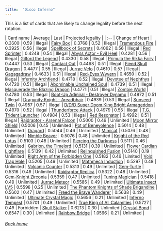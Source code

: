 ```yaml
---
title:  "Disco Inferno"
---
```


This is a list of cards that are likely to change legality before the next rotation.

| Card name | Average | Last | Projected legality |
| :-- |
[Change of Heart](https://db.ygoprodeck.com/card/?search=Change%20of%20Heart) | 0.3600 | 0.59 | Illegal |
[Fairy Box](https://db.ygoprodeck.com/card/?search=Fairy%20Box) | 0.3768 | 0.52 | Illegal |
[Tremendous Fire](https://db.ygoprodeck.com/card/?search=Tremendous%20Fire) | 0.3925 | 0.56 | Illegal |
[Spellbook of Secrets](https://db.ygoprodeck.com/card/?search=Spellbook%20of%20Secrets) | 0.4062 | 0.56 | Illegal |
[Red Sprinter](https://db.ygoprodeck.com/card/?search=Red%20Sprinter) | 0.4248 | 0.54 | Illegal |
[Abyss Actor - Evil Heel](https://db.ygoprodeck.com/card/?search=Abyss%20Actor%20-%20Evil%20Heel) | 0.4281 | 0.56 | Illegal |
[Gilford the Legend](https://db.ygoprodeck.com/card/?search=Gilford%20the%20Legend) | 0.4330 | 0.58 | Illegal |
[Primula the Rikka Fairy](https://db.ygoprodeck.com/card/?search=Primula%20the%20Rikka%20Fairy) | 0.4447 | 0.53 | Illegal |
[Contact Out](https://db.ygoprodeck.com/card/?search=Contact%20Out) | 0.4468 | 0.51 | Illegal |
[Fiend Skull Dragon](https://db.ygoprodeck.com/card/?search=Fiend%20Skull%20Dragon) | 0.4477 | 0.55 | Illegal |
[Jurrac Velo](https://db.ygoprodeck.com/card/?search=Jurrac%20Velo) | 0.4610 | 0.57 | Illegal |
[Gagagadraw](https://db.ygoprodeck.com/card/?search=Gagagadraw) | 0.4633 | 0.51 | Illegal |
[Red-Eyes Wyvern](https://db.ygoprodeck.com/card/?search=Red-Eyes%20Wyvern) | 0.4650 | 0.52 | Illegal |
[Infernity Archfiend](https://db.ygoprodeck.com/card/?search=Infernity%20Archfiend) | 0.4718 | 0.52 | Illegal |
[Devotee of Nephthys](https://db.ygoprodeck.com/card/?search=Devotee%20of%20Nephthys) | 0.4720 | 0.51 | Illegal |
[Abominable Unchained Soul](https://db.ygoprodeck.com/card/?search=Abominable%20Unchained%20Soul) | 0.4739 | 0.51 | Illegal |
[Masquerade the Blazing Dragon](https://db.ygoprodeck.com/card/?search=Masquerade%20the%20Blazing%20Dragon) | 0.4771 | 0.51 | Illegal |
[Zombie World](https://db.ygoprodeck.com/card/?search=Zombie%20World) | 0.4780 | 0.53 | Illegal |
[Boot-Up Admiral - Destroyer Dynamo](https://db.ygoprodeck.com/card/?search=Boot-Up%20Admiral%20-%20Destroyer%20Dynamo) | 0.4872 | 0.51 | Illegal |
[Dragunity Knight - Areadbhair](https://db.ygoprodeck.com/card/?search=Dragunity%20Knight%20-%20Areadbhair) | 0.4939 | 0.53 | Illegal |
[Sunseed Twin](https://db.ygoprodeck.com/card/?search=Sunseed%20Twin) | 0.4957 | 0.57 | Illegal |
[D/D/D Super Doom King Bright Armageddon](https://db.ygoprodeck.com/card/?search=D/D/D%20Super%20Doom%20King%20Bright%20Armageddon) | 0.4970 | 0.52 | Illegal |
[Thunderforce Attack](https://db.ygoprodeck.com/card/?search=Thunderforce%20Attack) | 0.4979 | 0.55 | Illegal |
[T.G. Trident Launcher](https://db.ygoprodeck.com/card/?search=T.G.%20Trident%20Launcher) | 0.4984 | 0.53 | Illegal |
[Red Resonator](https://db.ygoprodeck.com/card/?search=Red%20Resonator) | 0.4992 | 0.51 | Illegal |
[Raidraptor - Arsenal Falcon](https://db.ygoprodeck.com/card/?search=Raidraptor%20-%20Arsenal%20Falcon) | 0.5000 | 0.49 | Unlimited |
[Moon Mirror Shield](https://db.ygoprodeck.com/card/?search=Moon%20Mirror%20Shield) | 0.5006 | 0.45 | Unlimited |
[Pot of Benevolence](https://db.ygoprodeck.com/card/?search=Pot%20of%20Benevolence) | 0.5014 | 0.48 | Unlimited |
[Dragard](https://db.ygoprodeck.com/card/?search=Dragard) | 0.5044 | 0.46 | Unlimited |
[Mimicat](https://db.ygoprodeck.com/card/?search=Mimicat) | 0.5076 | 0.48 | Unlimited |
[Nimble Beaver](https://db.ygoprodeck.com/card/?search=Nimble%20Beaver) | 0.5076 | 0.48 | Unlimited |
[Knight of the Red Lotus](https://db.ygoprodeck.com/card/?search=Knight%20of%20the%20Red%20Lotus) | 0.5103 | 0.48 | Unlimited |
[Piercing the Darkness](https://db.ygoprodeck.com/card/?search=Piercing%20the%20Darkness) | 0.5111 | 0.46 | Unlimited |
[Gabrion, the Timelord](https://db.ygoprodeck.com/card/?search=Gabrion,%20the%20Timelord) | 0.5131 | 0.39 | Unlimited |
[Flower Cardian Lightflare](https://db.ygoprodeck.com/card/?search=Flower%20Cardian%20Lightflare) | 0.5139 | 0.42 | Unlimited |
[Relinquished Fusion](https://db.ygoprodeck.com/card/?search=Relinquished%20Fusion) | 0.5140 | 0.19 | Unlimited |
[Right Arm of the Forbidden One](https://db.ygoprodeck.com/card/?search=Right%20Arm%20of%20the%20Forbidden%20One) | 0.5182 | 0.46 | Limited |
[Void Trap Hole](https://db.ygoprodeck.com/card/?search=Void%20Trap%20Hole) | 0.5205 | 0.49 | Unlimited |
[Mathmech Induction](https://db.ygoprodeck.com/card/?search=Mathmech%20Induction) | 0.5297 | 0.48 | Unlimited |
[Volcanic Counter](https://db.ygoprodeck.com/card/?search=Volcanic%20Counter) | 0.5313 | 0.49 | Unlimited |
[Gem-Turtle](https://db.ygoprodeck.com/card/?search=Gem-Turtle) | 0.5316 | 0.49 | Unlimited |
[Raidraptor Replica](https://db.ygoprodeck.com/card/?search=Raidraptor%20Replica) | 0.5322 | 0.48 | Unlimited |
[Gem-Knight Zirconia](https://db.ygoprodeck.com/card/?search=Gem-Knight%20Zirconia) | 0.5359 | 0.47 | Unlimited |
[Tuning Magician](https://db.ygoprodeck.com/card/?search=Tuning%20Magician) | 0.5418 | 0.49 | Unlimited |
[Jurrac Meteor](https://db.ygoprodeck.com/card/?search=Jurrac%20Meteor) | 0.5585 | 0.49 | Unlimited |
[Ultimate Insect LV5](https://db.ygoprodeck.com/card/?search=Ultimate%20Insect%20LV5) | 0.5598 | 0.25 | Unlimited |
[The Phantom Knights of Shade Brigandine](https://db.ygoprodeck.com/card/?search=The%20Phantom%20Knights%20of%20Shade%20Brigandine) | 0.5602 | 0.47 | Unlimited |
[Freed the Brave Wanderer](https://db.ygoprodeck.com/card/?search=Freed%20the%20Brave%20Wanderer) | 0.5638 | 0.49 | Unlimited |
[Ultimate Crystal Magic](https://db.ygoprodeck.com/card/?search=Ultimate%20Crystal%20Magic) | 0.5656 | 0.21 | Unlimited |
[Inferno Tempest](https://db.ygoprodeck.com/card/?search=Inferno%20Tempest) | 0.5701 | 0.49 | Unlimited |
[True King of All Calamities](https://db.ygoprodeck.com/card/?search=True%20King%20of%20All%20Calamities) | 0.5727 | 0.49 | Forbidden |
[Skull Stalker](https://db.ygoprodeck.com/card/?search=Skull%20Stalker) | 0.6213 | 0.30 | Unlimited |
[Crystal Bond](https://db.ygoprodeck.com/card/?search=Crystal%20Bond) | 0.6547 | 0.30 | Unlimited |
[Rainbow Bridge](https://db.ygoprodeck.com/card/?search=Rainbow%20Bridge) | 1.0566 | 0.21 | Unlimited |

###### [Back home](index)